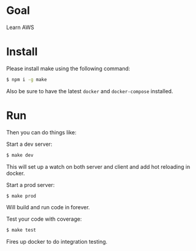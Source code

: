 Goal
====

Learn AWS

Install
=======

Please install make using the following command:

```bash
$ npm i -g make
```

Also be sure to have the latest `docker` and `docker-compose` installed.

Run
===

Then you can do things like:

Start a dev server:

```bash
$ make dev
```

This will set up a watch on both server and client and add hot reloading in docker.

Start a prod server:

```bash
$ make prod
```

Will build and run code in forever.

Test your code with coverage:

```bash
$ make test
```

Fires up docker to do integration testing.